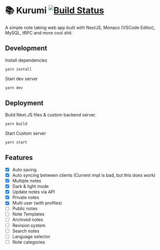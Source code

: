 # 📚 Kurumi [![Build Status](<https://ci.danielraybone.com/app/rest/builds/buildType:(id:Notes_LintBuild)/statusIcon>)](https://ci.danielraybone.com/buildConfiguration/Notes_LintBuild?mode=branches&guest=1)

A simple note taking web app built with NextJS, Monaco (VSCode Editor), MySQL, tRPC and more cool shit.

## Development

Install dependencies

```bash
yarn install
```

Start dev server

```bash
yarn dev
```

## Deployment

Build Next.JS files & custom backend server.

```bash
yarn build
```

Start Custom server

```bash
yarn start
```

## Features

-   [x] Auto saving
-   [x] Auto syncing between clients (Current impl is bad, but this does work)
-   [x] Multiple notes
-   [x] Dark & light mode
-   [x] Update notes via API
-   [x] Private notes
-   [x] Multi user (with profiles)
-   [ ] Public notes
-   [ ] Note Templates
-   [ ] Archived notes
-   [ ] Revision system
-   [ ] Search notes
-   [ ] Language selector
-   [ ] Note categories
